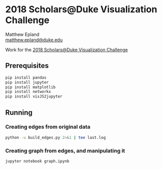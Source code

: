 # 2018 Scholars@Duke Visualization Challenge
Matthew Epland  
matthew.epland@duke.edu  

Work for the [2018 Scholars@Duke Visualization Challenge](https://rc.duke.edu/scholars-vis-challenge-2018)  

## Prerequisites
```bash
pip install pandas
pip install jupyter
pip install matplotlib
pip install networkx
pip install visJS2jupyter
```

## Running
### 

### Creating edges from original data
```bash
python -u build_edges.py 2>&1 | tee last.log
```

### Creating graph from edges, and manipulating it
```bash
jupyter notebook graph.ipynb
```


